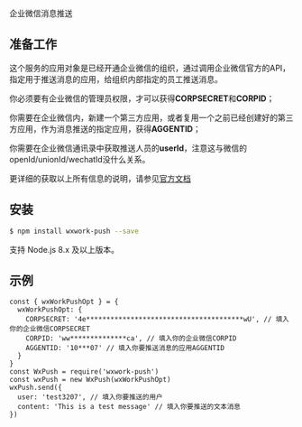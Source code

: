 企业微信消息推送

## 准备工作

这个服务的应用对象是已经开通企业微信的组织，通过调用企业微信官方的API，指定用于推送消息的应用，给组织内部指定的员工推送消息。

你必须要有企业微信的管理员权限，才可以获得**CORPSECRET**和**CORPID**；

你需要在企业微信内，新建一个第三方应用，或者复用一个之前已经创建好的第三方应用，作为消息推送的指定应用，获得**AGGENTID**；

你需要在企业微信通讯录中获取推送人员的**userId**，注意这与微信的openId/unionId/wechatId没什么关系。

更详细的获取以上所有信息的说明，请参见[官方文档](https://work.weixin.qq.com/api/doc#90000/90135/90664)

## 安装

```bash
$ npm install wxwork-push --save
```

支持 Node.js 8.x 及以上版本。

## 示例

```
const { wxWorkPushOpt } = {
  wxWorkPushOpt: {
    CORPSECRET: '4e***************************************wU', // 填入你的企业微信CORPSECRET
    CORPID: 'ww**************ca', // 填入你的企业微信CORPID
    AGGENTID: '10***07' // 填入你要推送消息的应用AGGENTID
  }
}
const WxPush = require('wxwork-push')
const wxPush = new WxPush(wxWorkPushOpt)
wxPush.send({
  user: 'test3207', // 填入你要推送的用户
  content: 'This is a test message' // 填入你要推送的文本消息
})

```
